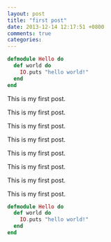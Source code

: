 ```yaml
---
layout: post
title: "first post"
date: 2013-12-14 12:17:51 +0800
comments: true
categories: 
---
```


```elixir
defmodule Hello do
  def world do
    IO.puts "hello world!"
  end
end
```

<!-- more -->

This is my first post.

This is my first post.

This is my first post.

This is my first post.

This is my first post.

This is my first post.

This is my first post.

This is my first post.


```elixir
defmodule Hello do
  def world do
    IO.puts "hello world!"
  end
end
```
